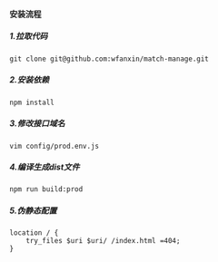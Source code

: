 #### 安装流程

#####  1.拉取代码

```
git clone git@github.com:wfanxin/match-manage.git 
```

##### 2.安装依赖

```
npm install 
```

##### 3.修改接口域名

```
vim config/prod.env.js
```

##### 4.编译生成dist文件

```
npm run build:prod
```

##### 5.伪静态配置

```
location / {
    try_files $uri $uri/ /index.html =404;
}
```

